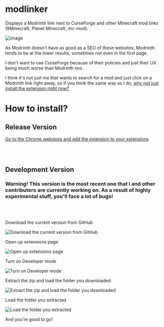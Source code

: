 # modlinker
Displays a Modrinth link next to CurseForge and other Minecraft mod links (9Minecraft, Planet Minecraft, mc-mod).

![image](https://github.com/okunamayanad/modlinker/assets/108594296/7c903397-e691-4060-895e-170c516177f8)

As Modrinth doesn't have as good as a SEO of these websites, Modrinth tends to be at the lower results, sometimes not even in the first page.

I don't want to use CurseForge because of their policies and just their UX being much worse than Modrinth imo.

I think it's not just me that wants to search for a mod and just click on a Modrinth link right away, so if you think the same way as I do, [why not just install the extension right now?](https://chromewebstore.google.com/detail/modlinker/kffdacoooplmddelfddkndfhgenddgke)



# How to install?
## Release Version
[Go to the Chrome webstore and add the extension to your extensions](https://chromewebstore.google.com/detail/modlinker/kffdacoooplmddelfddkndfhgenddgke)

<br>
<br>

## Development Version
### Warning! This version is the most recent one that I and other contributers are currently working on. As a result of highly experimental stuff, you'll face a lot of bugs!
<br>
<br>

Download the current version from GitHub 

![Download the current version from GitHub](https://github.com/okunamayanad/modlinker/assets/108594296/8b8b9622-12ee-476d-8d69-84db9cae7e15)

Open up extensions page
 
![Open up extensions page](https://github.com/okunamayanad/modlinker/assets/108594296/6c84c7c7-2c32-4188-b3c3-c4db95985447)

Turn on Developer mode

![Turn on Developer mode](https://github.com/okunamayanad/modlinker/assets/108594296/b3d2e9dd-0f60-4245-b694-de65a470733a)

Extract the zip and load the folder you downloaded

![Extract the zip and load the folder you downloaded](https://github.com/okunamayanad/modlinker/assets/108594296/fe73c8c0-02e5-4158-ab26-900190c10778)

Load the folder you extracted

![Load the folder you extracted](https://github.com/okunamayanad/modlinker/assets/108594296/176354a0-e1f0-47a2-9490-2567a8779b47)

And you're good to go!
